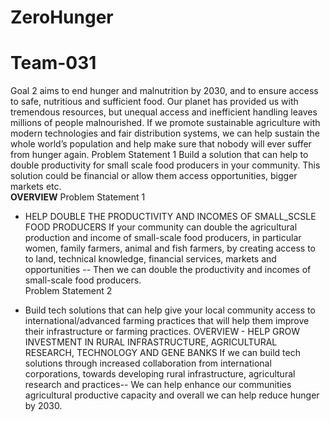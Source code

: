 # ZeroHunger
# Team-031
 Goal 2 aims to end hunger and malnutrition by 2030, and to ensure access to safe, nutritious and sufficient food. 
 Our planet has provided us with tremendous resources, but unequal access and inefficient handling leaves millions of people malnourished. 
 If we promote sustainable agriculture with modern technologies and fair distribution systems, we can help sustain the whole world’s population and help make sure that nobody will ever suffer from hunger again. 
 Problem Statement 1 Build a solution that can help to double productivity for small scale food producers in your community. This solution could be financial or allow them access opportunities, bigger markets etc.  
 **OVERVIEW**
  Problem Statement 1
  
 - HELP DOUBLE THE PRODUCTIVITY AND INCOMES OF SMALL_SCSLE FOOD PRODUCERS  If your community can double the agricultural production and income of small-scale food producers, in particular women, family farmers, animal and fish farmers, by creating access to to land, technical knowledge, financial services, markets and opportunities -- Then we can double the productivity and incomes of small-scale food producers.  
 Problem Statement 2 
 
 - Build tech solutions that can help give your local community access to international/advanced farming practices that will help them improve their infrastructure or farming practices.  OVERVIEW - HELP GROW INVESTMENT IN RURAL INFRASTRUCTURE, AGRICULTURAL RESEARCH, TECHNOLOGY AND GENE BANKS  If we can build tech solutions through increased collaboration from international corporations, towards developing rural infrastructure, agricultural research and practices-- 
 We can help enhance our communities agricultural productive capacity and overall we can help reduce hunger by 2030.

